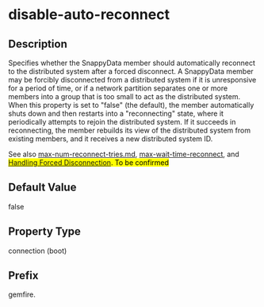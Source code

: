 # disable-auto-reconnect

## Description

Specifies whether the SnappyData member should automatically reconnect to the distributed system after a forced disconnect. A SnappyData member may be forcibly disconnected from a distributed system if it is unresponsive for a period of time, or if a network partition separates one or more members into a group that is too small to act as the distributed system. When this property is set to "false" (the default), the member automatically shuts down and then restarts into a "reconnecting" state, where it periodically attempts to rejoin the distributed system. If it succeeds in reconnecting, the member rebuilds its view of the distributed system from existing members, and it receives a new distributed system ID. 

See also [max-num-reconnect-tries.md](max-num-reconnect-tries.md), [max-wait-time-reconnect](max-wait-time-reconnect.md), and <mark><a href="../../developers_guide/topics/server-side/fabricservice-reconnect.md#concept_22EE6DDE677F4E8CAF5786E17B4183A9" class="xref" title="A SnappyData member may be forcibly disconnected from a distributed system if it is unresponsive for a period of time, or if a network partition separates one or more members into a group that is too small to act as the distributed system. If you start SnappyData using the FabricService interface, you can use callback methods to perform actions during the reconnect process, or to cancel the reconnect process if necessary.">Handling Forced Disconnection</a>. To be confirmed</mark>

## Default Value

false

## Property Type

connection (boot)

## Prefix

gemfire.
